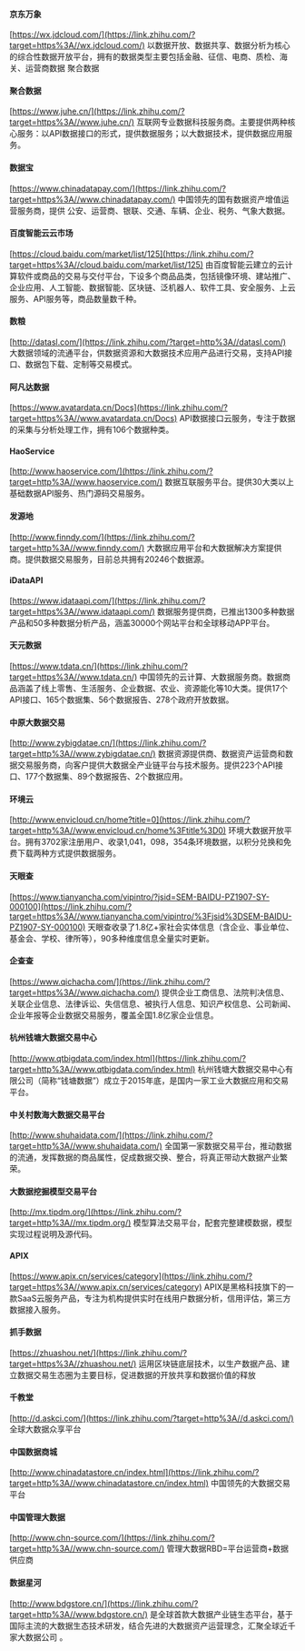 #### 京东万象

[https://wx.jdcloud.com/](https://link.zhihu.com/?target=https%3A//wx.jdcloud.com/)
以数据开放、数据共享、数据分析为核心的综合性数据开放平台，拥有的数据类型主要包括金融、征信、电商、质检、海关、运营商数据
聚合数据

#### 聚合数据

[https://www.juhe.cn/](https://link.zhihu.com/?target=https%3A//www.juhe.cn/)
互联网专业数据科技服务商。主要提供两种核心服务：以API数据接口的形式，提供数据服务；以大数据技术，提供数据应用服务。

#### 数据宝

[https://www.chinadatapay.com/](https://link.zhihu.com/?target=https%3A//www.chinadatapay.com/)
中国领先的国有数据资产增值运营服务商，提供 公安、运营商、银联、交通、车辆、企业、税务、气象大数据。

#### 百度智能云云市场

[https://cloud.baidu.com/market/list/125](https://link.zhihu.com/?target=https%3A//cloud.baidu.com/market/list/125)
由百度智能云建立的云计算软件或商品的交易与交付平台，下设多个商品品类，包括镜像环境、建站推广、企业应用、人工智能、数据智能、区块链、泛机器人、软件工具、安全服务、上云服务、API服务等，商品数量数千种。

#### 数粮

[http://datasl.com/](https://link.zhihu.com/?target=http%3A//datasl.com/)
大数据领域的流通平台，供数据资源和大数据技术应用产品进行交易，支持API接口、数据包下载、定制等交易模式。

#### 阿凡达数据

[https://www.avatardata.cn/Docs](https://link.zhihu.com/?target=https%3A//www.avatardata.cn/Docs)
API数据接口云服务，专注于数据的采集与分析处理工作，拥有106个数据种类。

#### HaoService

[http://www.haoservice.com/](https://link.zhihu.com/?target=http%3A//www.haoservice.com/)
数据互联服务平台。提供30大类以上基础数据API服务、热门源码交易服务。

#### 发源地

[http://www.finndy.com/](https://link.zhihu.com/?target=http%3A//www.finndy.com/)
大数据应用平台和大数据解决方案提供商。提供数据交易服务，目前总共拥有20246个数据源。

#### iDataAPI

[https://www.idataapi.com/](https://link.zhihu.com/?target=https%3A//www.idataapi.com/)
数据服务提供商，已推出1300多种数据产品和50多种数据分析产品，涵盖30000个网站平台和全球移动APP平台。

#### 天元数据

[https://www.tdata.cn/](https://link.zhihu.com/?target=https%3A//www.tdata.cn/)
中国领先的云计算、大数据服务商。数据商品涵盖了线上零售、生活服务、企业数据、农业、资源能化等10大类。提供17个API接口、165个数据集、56个数据报告、278个政府开放数据。

#### 中原大数据交易

[http://www.zybigdatae.cn/](https://link.zhihu.com/?target=http%3A//www.zybigdatae.cn/)
数据资源提供商、数据资产运营商和数据交易服务商，向客户提供大数据全产业链平台与技术服务。提供223个API接口、177个数据集、89个数据报告、2个数据应用。

#### 环境云

[http://www.envicloud.cn/home?title=0](https://link.zhihu.com/?target=http%3A//www.envicloud.cn/home%3Ftitle%3D0)
环境大数据开放平台。拥有3702家注册用户、收录1,041，098，354条环境数据，以积分兑换和免费下载两种方式提供数据服务。

#### 天眼查

[https://www.tianyancha.com/vipintro/?jsid=SEM-BAIDU-PZ1907-SY-000100](https://link.zhihu.com/?target=https%3A//www.tianyancha.com/vipintro/%3Fjsid%3DSEM-BAIDU-PZ1907-SY-000100)
天眼查收录了1.8亿+家社会实体信息（含企业、事业单位、基金会、学校、律所等），90多种维度信息全量实时更新。

#### 企查查

[https://www.qichacha.com/](https://link.zhihu.com/?target=https%3A//www.qichacha.com/)
提供企业工商信息、法院判决信息、关联企业信息、法律诉讼、失信信息、被执行人信息、知识产权信息、公司新闻、企业年报等企业数据交易服务，覆盖全国1.8亿家企业信息。

#### 杭州钱塘大数据交易中心

[http://www.qtbigdata.com/index.html](https://link.zhihu.com/?target=http%3A//www.qtbigdata.com/index.html)
杭州钱塘大数据交易中心有限公司（简称“钱塘数据”）成立于2015年底，是国内一家工业大数据应用和交易平台。

#### 中关村数海大数据交易平台

[http://www.shuhaidata.com/](https://link.zhihu.com/?target=http%3A//www.shuhaidata.com/)
全国第一家数据交易平台，推动数据的流通，发挥数据的商品属性，促成数据交换、整合，将真正带动大数据产业繁荣。

#### 大数据挖掘模型交易平台

[http://mx.tipdm.org/](https://link.zhihu.com/?target=http%3A//mx.tipdm.org/)
模型算法交易平台，配套完整建模数据，模型实现过程说明及源代码。

#### APIX

[https://www.apix.cn/services/category](https://link.zhihu.com/?target=https%3A//www.apix.cn/services/category)
APIX是黑格科技旗下的一款SaaS云服务产品，专注为机构提供实时在线用户数据分析，信用评估，第三方数据接入服务。

#### 抓手数据

[https://zhuashou.net/](https://link.zhihu.com/?target=https%3A//zhuashou.net/)
运用区块链底层技术，以生产数据产品、建立数据交易生态圈为主要目标，促进数据的开放共享和数据价值的释放

#### 千教堂

[http://d.askci.com/](https://link.zhihu.com/?target=http%3A//d.askci.com/)
全球大数据众享平台

#### 中国数据商城

[http://www.chinadatastore.cn/index.html](https://link.zhihu.com/?target=http%3A//www.chinadatastore.cn/index.html)
中国领先的大数据交易平台

#### 中国管理大数据

[http://www.chn-source.com/](https://link.zhihu.com/?target=http%3A//www.chn-source.com/)
管理大数据RBD=平台运营商+数据供应商

#### 数据星河

[http://www.bdgstore.cn/](https://link.zhihu.com/?target=http%3A//www.bdgstore.cn/)
是全球首款大数据产业链生态平台，基于国际主流的大数据生态技术研发，结合先进的大数据资产运营理念，汇聚全球近千家大数据公司 。
